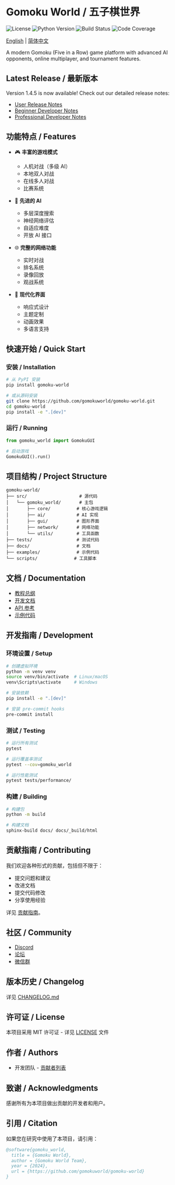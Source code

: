 # Gomoku World / 五子棋世界

![License](https://img.shields.io/github/license/gomokuworld/gomoku-world)
![Python Version](https://img.shields.io/badge/python-3.8%2B-blue)
![Build Status](https://img.shields.io/github/workflow/status/gomokuworld/gomoku-world/CI)
![Code Coverage](https://img.shields.io/codecov/c/github/gomokuworld/gomoku-world)

[English](./README.md) | [简体中文](./README.zh-CN.md)

A modern Gomoku (Five in a Row) game platform with advanced AI opponents, online multiplayer, and tournament features.

## Latest Release / 最新版本

Version 1.4.5 is now available! Check out our detailed release notes:
- [User Release Notes](docs/release_notes/v1.4.5.user.md)
- [Beginner Developer Notes](docs/release_notes/v1.4.5.dev.beginner.md)
- [Professional Developer Notes](docs/release_notes/v1.4.5.dev.professional.md)

## 功能特点 / Features

- 🎮 **丰富的游戏模式**
  - 人机对战（多级 AI）
  - 本地双人对战
  - 在线多人对战
  - 比赛系统

- 🤖 **先进的 AI**
  - 多层深度搜索
  - 神经网络评估
  - 自适应难度
  - 开放 AI 接口

- 🌐 **完整的网络功能**
  - 实时对战
  - 排名系统
  - 录像回放
  - 观战系统

- 🎨 **现代化界面**
  - 响应式设计
  - 主题定制
  - 动画效果
  - 多语言支持

## 快速开始 / Quick Start

### 安装 / Installation

```bash
# 从 PyPI 安装
pip install gomoku-world

# 或从源码安装
git clone https://github.com/gomokuworld/gomoku-world.git
cd gomoku-world
pip install -e ".[dev]"
```

### 运行 / Running

```python
from gomoku_world import GomokuGUI

# 启动游戏
GomokuGUI().run()
```

## 项目结构 / Project Structure

```
gomoku-world/
├── src/                    # 源代码
│   └── gomoku_world/       # 主包
│       ├── core/          # 核心游戏逻辑
│       ├── ai/            # AI 实现
│       ├── gui/           # 图形界面
│       ├── network/       # 网络功能
│       └── utils/         # 工具函数
├── tests/                 # 测试代码
├── docs/                  # 文档
├── examples/              # 示例代码
└── scripts/              # 工具脚本
```

## 文档 / Documentation

- [教程总纲](docs/index.md)
- [开发文档](docs/README.md)
- [API 参考](https://docs.gomokuworld.com/api)
- [示例代码](examples/)

## 开发指南 / Development

### 环境设置 / Setup

```bash
# 创建虚拟环境
python -m venv venv
source venv/bin/activate  # Linux/macOS
venv\Scripts\activate     # Windows

# 安装依赖
pip install -e ".[dev]"

# 安装 pre-commit hooks
pre-commit install
```

### 测试 / Testing

```bash
# 运行所有测试
pytest

# 运行覆盖率测试
pytest --cov=gomoku_world

# 运行性能测试
pytest tests/performance/
```

### 构建 / Building

```bash
# 构建包
python -m build

# 构建文档
sphinx-build docs/ docs/_build/html
```

## 贡献指南 / Contributing

我们欢迎各种形式的贡献，包括但不限于：

- 提交问题和建议
- 改进文档
- 提交代码修改
- 分享使用经验

详见 [贡献指南](CONTRIBUTING.md)。

## 社区 / Community

- [Discord](https://discord.gg/gomokuworld)
- [论坛](https://forum.gomokuworld.com)
- [微信群](https://gomokuworld.com/wechat)

## 版本历史 / Changelog

详见 [CHANGELOG.md](CHANGELOG.md)

## 许可证 / License

本项目采用 MIT 许可证 - 详见 [LICENSE](LICENSE) 文件

## 作者 / Authors

- 开发团队 - [贡献者列表](https://github.com/gomokuworld/gomoku-world/graphs/contributors)

## 致谢 / Acknowledgments

感谢所有为本项目做出贡献的开发者和用户。

## 引用 / Citation

如果您在研究中使用了本项目，请引用：

```bibtex
@software{gomoku_world,
  title = {Gomoku World},
  author = {Gomoku World Team},
  year = {2024},
  url = {https://github.com/gomokuworld/gomoku-world}
}
``` 